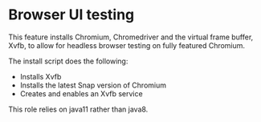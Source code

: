 # Browser UI testing

This feature installs Chromium, Chromedriver and the virtual frame buffer, Xvfb, to allow for headless browser testing on fully featured Chromium.

The install script does the following:

- Installs Xvfb
- Installs the latest Snap version of Chromium
- Creates and enables an Xvfb service

This role relies on java11 rather than java8.

